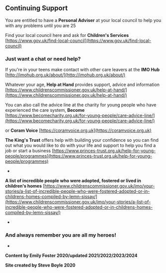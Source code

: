 
## Continuing Support

You are entitled to have a **Personal Adviser** at your local council to help you with any problems until you are 25

Find your local council here and ask for **Children's Services**
[https://www.gov.uk/find-local-council](https://www.gov.uk/find-local-council)


### Just want a chat or need help?

If you're in your teens make contact with other care leavers at the **IMO Hub**
[http://imohub.org.uk/about/](http://imohub.org.uk/about/)



Whatever your age, **Help at Hand** provides support, advice and information [https://www.childrenscommissioner.gov.uk/help-at-hand/](https://www.childrenscommissioner.gov.uk/help-at-hand/)


You can also call the advice line at the charity for young people who have experienced the care system, **Become** [https://www.becomecharity.org.uk/for-young-people/care-advice-line/](https://www.becomecharity.org.uk/for-young-people/care-advice-line/)


or **Coram Voice**
[https://coramvoice.org.uk](https://coramvoice.org.uk)


**The King's Trust** offers help with building your confidence so you can find out what you would like to do with your life and support to help you find a job or start a business [https://www.princes-trust.org.uk/help-for-young-people/programmes](https://www.princes-trust.org.uk/help-for-young-people/programmes)


*

**A list of incredible people who were adopted, fostered or lived in children's homes** [https://www.childrenscommissioner.gov.uk/imo/your-stories/a-list-of-incredible-people-who-were-fostered-adopted-or-in-childrens-homes-compiled-by-lemn-sissay/](https://www.childrenscommissioner.gov.uk/imo/your-stories/a-list-of-incredible-people-who-were-fostered-adopted-or-in-childrens-homes-compiled-by-lemn-sissay/)

*



### And always remember you are all my heroes!


*


**Content by Emily Foster 2020/updated 2021/2022/2023/2024**

**Site created by Steve Boyle 2020**
